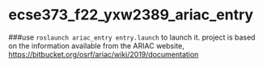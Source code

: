 # ecse373_f22_yxw2389_ariac_entry
###use `roslaunch ariac_entry entry.launch` to launch it.
project is based on the information available from the ARIAC website, https://bitbucket.org/osrf/ariac/wiki/2019/documentation
